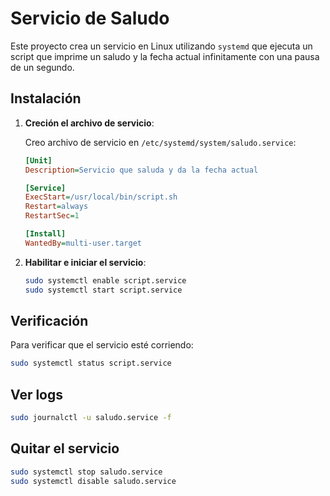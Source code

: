 # Servicio de Saludo

Este proyecto crea un servicio en Linux utilizando `systemd` que ejecuta un script que imprime un saludo y la fecha actual infinitamente con una pausa de un segundo.

## Instalación

1. **Creción el archivo de servicio**:

   Creo archivo de servicio en `/etc/systemd/system/saludo.service`:

   ```ini
   [Unit]
   Description=Servicio que saluda y da la fecha actual

   [Service]
   ExecStart=/usr/local/bin/script.sh
   Restart=always
   RestartSec=1

   [Install]
   WantedBy=multi-user.target
   ```

2. **Habilitar e iniciar el servicio**:

   ```bash
   sudo systemctl enable script.service
   sudo systemctl start script.service
   ```

## Verificación

Para verificar que el servicio esté corriendo:

```bash
sudo systemctl status script.service
```

## Ver logs

```bash
sudo journalctl -u saludo.service -f
```

## Quitar el servicio

```bash
sudo systemctl stop saludo.service
sudo systemctl disable saludo.service

```
